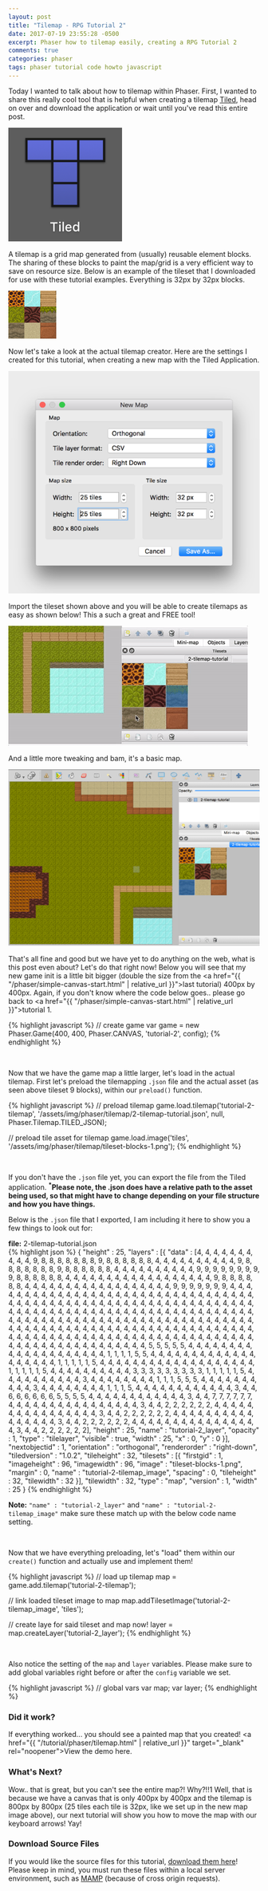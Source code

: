 ```yaml
---
layout: post
title: "Tilemap - RPG Tutorial 2"
date: 2017-07-19 23:55:28 -0500
excerpt: Phaser how to tilemap easily, creating a RPG Tutorial 2
comments: true
categories: phaser
tags: phaser tutorial code howto javascript
---
```


Today I wanted to talk about how to tilemap within Phaser. First, I wanted to share this really cool tool that is helpful when creating a tilemap <a href="http://www.mapeditor.org" target="_blank" rel="noopener">Tiled</a>, head on over and download the application or wait until you've read this entire post.  

<div class="img-wrapper">
  <img class="img" src="/assets/img/phaser/tilemap/tiled-mac-application.png" alt="tiled mac app">
</div>

A tilemap is a grid map generated from (usually) reusable element blocks. The sharing of these blocks to paint the map/grid is a very efficient way to save on resource size. Below is an example of the tileset that I downloaded for use with these tutorial examples. Everything is 32px by 32px blocks.

<div class="img-wrapper">
  <img class="img" src="/assets/img/phaser/tilemap/tileset-blocks-1.png" alt="tileset blocks">
</div>

Now let's take a look at the actual tilemap creator. Here are the settings I created for this tutorial, when creating a new map with the Tiled Application.

<div class="img-wrapper">
  <img class="img" src="/assets/img/phaser/tilemap/tiled-new-map-example.png" alt="tiled app settings">
</div>

Import the tileset shown above and you will be able to create tilemaps as easy as shown below! This a such a great and FREE tool!

<div class="gif-wrapping">
  <img class="gif" src="/assets/img/phaser/tilemap/tiled-tutorial-example.gif" alt="tiled tutorial example gif">
</div>

And a little more tweaking and bam, it's a basic map.

<div class="img-wrapper">
  <img class="img" src="/assets/img/phaser/tilemap/tiled-full-map-painted.png" alt="tiled full map">
</div>

That's all fine and good but we have yet to do anything on the web, what is this post even about? Let's do that right now! Below you will see that my new game init is a little bit bigger (double the size from the <a href="{{ "/phaser/simple-canvas-start.html" | relative_url }}">last tutorial</a>) 400px by 400px. Again, if you don't know where the code below goes.. please go back to <a href="{{ "/phaser/simple-canvas-start.html" | relative_url }}">tutorial 1</a>.

{% highlight javascript %}
// create game
var game = new Phaser.Game(400, 400, Phaser.CANVAS, 'tutorial-2', config);
{% endhighlight %}

<br>

Now that we have the game map a little larger, let's load in the actual tilemap. First let's preload the tilemapping `.json` file and the actual asset (as seen above tileset 9 blocks), within our `preload()` function.

{% highlight javascript %}
// preload tilemap
game.load.tilemap('tutorial-2-tilemap', '/assets/img/phaser/tilemap/2-tilemap-tutorial.json', null, Phaser.Tilemap.TILED_JSON);

// preload tile asset for tilemap
game.load.image('tiles', '/assets/img/phaser/tilemap/tileset-blocks-1.png');
{% endhighlight %}

<br>

If you don't have the `.json` file yet, you can export the file from the Tiled application. **<sup>*</sup>Please note, the .json does have a relative path to the asset being used, so that might have to change depending on your file structure and how you have things.**

Below is the `.json` file that I exported, I am including it here to show you a few things to look out for:

<div class="highlight-wrapper">
<div class="highlight-file-label"><strong>file:</strong> 2-tilemap-tutorial.json</div>
{% highlight json %}
{
  "height" : 25,
  "layers" : [{
    "data" : [4, 4, 4, 4, 4, 4, 4, 4, 4, 4, 9, 8, 8, 8, 8, 8, 8, 8, 9, 8, 8, 8, 8, 8, 8, 4, 4, 4, 4, 4, 4, 4, 4, 4, 4, 9, 8, 8, 8, 8, 8, 8, 8, 9, 8, 8, 8, 8, 8, 8, 4, 4, 4, 4, 4, 4, 4, 4, 4, 4, 9, 9, 9, 9, 9, 9, 9, 9, 9, 8, 8, 8, 8, 8, 8, 4, 4, 4, 4, 4, 4, 4, 4, 4, 4, 4, 4, 4, 4, 4, 4, 4, 4, 9, 8, 8, 8, 8, 8, 8, 4, 4, 4, 4, 4, 4, 4, 4, 4, 4, 4, 4, 4, 4, 4, 4, 4, 4, 9, 9, 9, 9, 9, 9, 9, 4, 4, 4, 4, 4, 4, 4, 4, 4, 4, 4, 4, 4, 4, 4, 4, 4, 4, 4, 4, 4, 4, 4, 4, 4, 4, 4, 4, 4, 4, 4, 4, 4, 4, 4, 4, 4, 4, 4, 4, 4, 4, 4, 4, 4, 4, 4, 4, 4, 4, 4, 4, 4, 4, 4, 4, 4, 4, 4, 4, 4, 4, 4, 4, 4, 4, 4, 4, 4, 4, 4, 4, 4, 4, 4, 4, 4, 4, 4, 4, 4, 4, 4, 4, 4, 4, 4, 4, 4, 4, 4, 4, 4, 4, 4, 4, 4, 4, 4, 4, 4, 4, 4, 4, 4, 4, 4, 4, 4, 4, 4, 4, 4, 4, 4, 4, 4, 4, 4, 4, 4, 4, 4, 4, 4, 4, 4, 4, 4, 4, 4, 4, 4, 4, 4, 4, 4, 4, 4, 4, 4, 4, 4, 4, 4, 4, 4, 4, 4, 4, 4, 4, 4, 4, 4, 4, 4, 4, 4, 4, 4, 4, 4, 4, 4, 4, 4, 4, 4, 4, 4, 4, 4, 4, 4, 4, 4, 4, 4, 4, 4, 4, 4, 4, 4, 4, 4, 4, 4, 4, 4, 4, 4, 4, 4, 4, 4, 4, 4, 4, 5, 5, 5, 5, 5, 4, 4, 4, 4, 4, 4, 4, 4, 4, 4, 4, 4, 4, 4, 4, 4, 4, 4, 4, 4, 1, 1, 1, 1, 5, 5, 4, 4, 4, 4, 4, 4, 4, 4, 4, 4, 4, 4, 4, 4, 4, 4, 4, 4, 4, 1, 1, 1, 1, 1, 5, 4, 4, 4, 4, 4, 4, 4, 4, 4, 4, 4, 4, 4, 4, 4, 4, 4, 4, 4, 1, 1, 1, 1, 1, 5, 4, 4, 4, 4, 4, 4, 4, 4, 4, 4, 3, 3, 3, 3, 3, 3, 3, 3, 3, 1, 1, 1, 1, 1, 5, 4, 4, 4, 4, 4, 4, 4, 4, 4, 4, 3, 4, 4, 4, 4, 4, 4, 4, 4, 1, 1, 1, 5, 5, 5, 4, 4, 4, 4, 4, 4, 4, 4, 4, 4, 3, 4, 4, 4, 4, 4, 4, 4, 4, 1, 1, 1, 5, 4, 4, 4, 4, 4, 4, 4, 4, 4, 4, 4, 4, 3, 4, 4, 6, 6, 6, 6, 6, 6, 5, 5, 5, 5, 4, 4, 4, 4, 4, 4, 4, 4, 4, 4, 4, 4, 3, 4, 4, 7, 7, 7, 7, 7, 7, 4, 4, 4, 4, 4, 4, 4, 4, 4, 4, 4, 4, 4, 4, 4, 4, 3, 4, 4, 2, 2, 2, 2, 2, 2, 4, 4, 4, 4, 4, 4, 4, 4, 4, 4, 4, 4, 4, 4, 4, 4, 3, 4, 4, 2, 2, 2, 2, 2, 2, 4, 4, 4, 4, 4, 4, 4, 4, 4, 4, 4, 4, 4, 4, 4, 4, 3, 4, 4, 2, 2, 2, 2, 2, 2, 4, 4, 4, 4, 4, 4, 4, 4, 4, 4, 4, 4, 4, 4, 4, 4, 3, 4, 4, 2, 2, 2, 2, 2, 2],
    "height" : 25,
    "name" : "tutorial-2_layer",
    "opacity" : 1,
    "type" : "tilelayer",
    "visible" : true,
    "width" : 25,
    "x" : 0,
    "y" : 0
  }],
  "nextobjectid" : 1,
  "orientation" : "orthogonal",
  "renderorder" : "right-down",
  "tiledversion" : "1.0.2",
  "tileheight" : 32,
  "tilesets" : [{
    "firstgid" : 1,
    "imageheight" : 96,
    "imagewidth" : 96,
    "image" : "tileset-blocks-1.png",
    "margin" : 0,
    "name" : "tutorial-2-tilemap_image",
    "spacing" : 0,
    "tileheight" : 32,
    "tilewidth" : 32
  }],
  "tilewidth" : 32,
  "type" : "map",
  "version" : 1,
  "width" : 25
}
{% endhighlight %}
</div>

**Note:** `"name" : "tutorial-2_layer"` and `"name" : "tutorial-2-tilemap_image"` make sure these match up with the below code name setting.

<br>

Now that we have everything preloading, let's "load" them within our `create()` function and actually use and implement them!

{% highlight javascript %}
// load up tilemap
map = game.add.tilemap('tutorial-2-tilemap');

// link loaded tileset image to map
map.addTilesetImage('tutorial-2-tilemap_image', 'tiles');

// create laye for said tileset and map now!
layer = map.createLayer('tutorial-2_layer');
{% endhighlight %}

<br>

Also notice the setting of the `map` and `layer` variables. Please make sure to add global variables right before or after the `config` variable we set.

{% highlight javascript %}
// global vars
var map;
var layer;
{% endhighlight %}

### Did it work?
If everything worked... you should see a painted map that you created! <a href="{{ "/tutorial/phaser/tilemap.html" | relative_url }}" target="_blank" rel="noopener">View the demo here</a>.

### What's Next?
Wow.. that is great, but you can't see the entire map?! Why?!!1 Well, that is because we have a canvas that is only 400px by 400px and the tilemap is 800px by 800px (25 tiles each tile is 32px, like we set up in the new map image above), our next tutorial will show you how to move the map with our keyboard arrows! Yay!

### Download Source Files
If you would like the source files for this tutorial, <a href="/assets/downloads/phaser/tilemap-tutorial_blog.calebnance.com.zip" download>download them here</a>! Please keep in mind, you must run these files within a local server environment, such as <a href="https://www.mamp.info" target="_blank" rel="noopener">MAMP</a> (because of cross origin requests).
